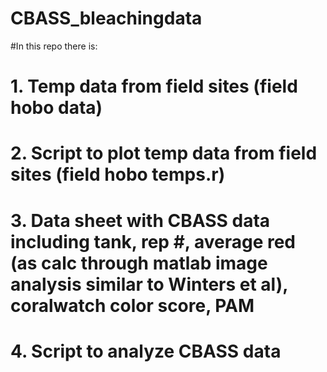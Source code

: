 # CBASS_bleachingdata

#In this repo there is:

# 1. Temp data from field sites (field hobo data)
# 2. Script to plot temp data from field sites (field hobo temps.r)
# 3. Data sheet with CBASS data including tank, rep #, average red (as calc through matlab image analysis similar to Winters et al), coralwatch color score, PAM  
# 4. Script to analyze CBASS data 
